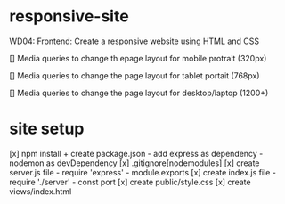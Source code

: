 # responsive-site

WD04: Frontend: Create a responsive website using HTML and CSS

[] Media queries to change th epage layout for mobile protrait (320px)

[] Media queries to change the page layout for tablet portait (768px)

[] Media queries to change the page layout for desktop/laptop (1200+)

# site setup

[x] npm install + create package.json 
                - add express as dependency
                - nodemon as devDependency
[x] .gitignore[nodemodules]
[x] create server.js file 
                - require 'express'
                - module.exports
[x] create index.js file
                - require './server'
                - const port
[x] create public/style.css
[x] create views/index.html
